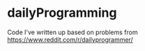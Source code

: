 # dailyProgramming
Code I've written up based on problems from https://www.reddit.com/r/dailyprogrammer/
